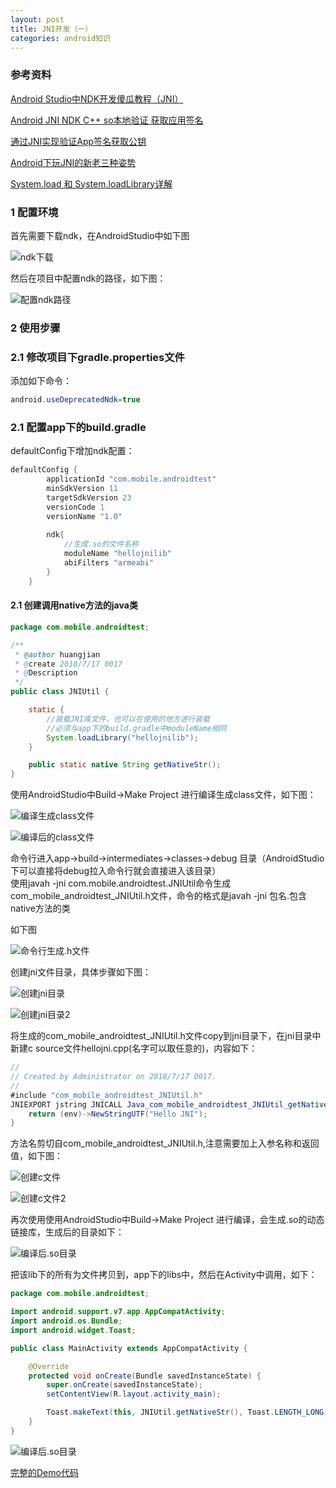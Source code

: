 ```yaml
---
layout: post
title: JNI开发（一）
categories: android知识
---
```


### 参考资料 ###

[Android Studio中NDK开发傻瓜教程（JNI）](https://zhuanlan.zhihu.com/p/29570177)   

[Android JNI NDK C++ so本地验证 获取应用签名](https://www.jianshu.com/p/289c0b227902?utm_campaign=haruki&utm_content=note&utm_medium=reader_share&utm_source=qq)   

[通过JNI实现验证App签名获取公钥](https://github.com/wxmylife/JNI_RSA_Sign)  
 
[Android下玩JNI的新老三种姿势](https://blog.csdn.net/mabeijianxi/article/details/68525164)  
 
[System.load 和 System.loadLibrary详解](https://blog.csdn.net/ring0hx/article/details/3242245)
 
### 1 配置环境 ###

首先需要下载ndk，在AndroidStudio中如下图

![ndk下载](https://github.com/ADeveloperH/BlogImage/raw/master/Image/jni/20180717094026.png)

然后在项目中配置ndk的路径，如下图：

![配置ndk路径](https://github.com/ADeveloperH/BlogImage/raw/master/Image/jni/20180717094152.png)

### 2 使用步骤 ###

### 2.1 修改项目下gradle.properties文件 ###

添加如下命令：

```java
android.useDeprecatedNdk=true
```

### 2.1 配置app下的build.gradle ###

defaultConfig下增加ndk配置：

```java
defaultConfig {
        applicationId "com.mobile.androidtest"
        minSdkVersion 11
        targetSdkVersion 23
        versionCode 1
        versionName "1.0"
        
        ndk{
            //生成.so的文件名称
            moduleName "hellojnilib"
            abiFilters "armeabi"
        }
    }
```


#### 2.1 创建调用native方法的java类 ####

```java
package com.mobile.androidtest;

/**
 * @author huangjian
 * @create 2018/7/17 0017
 * @Description
 */
public class JNIUtil {

    static {
        //装载JNI库文件，也可以在使用的地方进行装载
        //必须与app下的build.gradle中moduleName相同
        System.loadLibrary("hellojnilib");
    }

    public static native String getNativeStr();
}

```

使用AndroidStudio中Build->Make Project 进行编译生成class文件，如下图：

![编译生成class文件](https://github.com/ADeveloperH/BlogImage/raw/master/Image/jni/20180717101951.png)

![编译后的class文件](https://github.com/ADeveloperH/BlogImage/raw/master/Image/jni/20180717102121.png)

命令行进入app->build->intermediates->classes->debug 目录（AndroidStudio下可以直接将debug拉入命令行就会直接进入该目录）    
使用javah -jni com.mobile.androidtest.JNIUtil命令生成com_mobile_androidtest_JNIUtil.h文件，命令的格式是javah -jni 包名.包含native方法的类

如下图

![命令行生成.h文件](https://github.com/ADeveloperH/BlogImage/raw/master/Image/jni/20180717103858.png)

创建jni文件目录，具体步骤如下图：

![创建jni目录](https://github.com/ADeveloperH/BlogImage/raw/master/Image/jni/20180717104102.png)

![创建jni目录2](https://github.com/ADeveloperH/BlogImage/raw/master/Image/jni/20180717104136.png)


将生成的com_mobile_androidtest_JNIUtil.h文件copy到jni目录下，在jni目录中新建c source文件hellojni.cpp(名字可以取任意的)，内容如下：
```java
//
// Created by Administrator on 2018/7/17 0017.
//
#include "com_mobile_androidtest_JNIUtil.h"
JNIEXPORT jstring JNICALL Java_com_mobile_androidtest_JNIUtil_getNativeStr(JNIEnv *env, jclass thiz){
    return (env)->NewStringUTF("Hello JNI");
}
```

方法名剪切自com_mobile_androidtest_JNIUtil.h,注意需要加上入参名称和返回值，如下图：

![创建c文件](https://github.com/ADeveloperH/BlogImage/raw/master/Image/jni/20180717105457.png)

![创建c文件2](https://github.com/ADeveloperH/BlogImage/raw/master/Image/jni/20180717110013.png)

再次使用使用AndroidStudio中Build->Make Project 进行编译，会生成.so的动态链接库，生成后的目录如下：

![编译后.so目录](https://github.com/ADeveloperH/BlogImage/raw/master/Image/jni/20180717110145.png)

把该lib下的所有为文件拷贝到，app下的libs中，然后在Activity中调用，如下：

```java
package com.mobile.androidtest;

import android.support.v7.app.AppCompatActivity;
import android.os.Bundle;
import android.widget.Toast;

public class MainActivity extends AppCompatActivity {

    @Override
    protected void onCreate(Bundle savedInstanceState) {
        super.onCreate(savedInstanceState);
        setContentView(R.layout.activity_main);

        Toast.makeText(this, JNIUtil.getNativeStr(), Toast.LENGTH_LONG).show();
    }
}

```

![编译后.so目录](https://github.com/ADeveloperH/BlogImage/raw/master/Image/jni/20180717110257.png)


[完整的Demo代码](https://github.com/ADeveloperH/AndroidTest/tree/jni)   